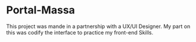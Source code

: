 # Portal-Massa

This project was mande in a partnership with a UX/UI Designer. My part on this was codify the interface to practice my front-end Skills.
